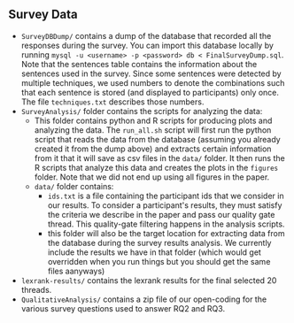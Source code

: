 ## Survey Data

* `SurveyDBDump/` contains a dump of the database that recorded all the responses during the survey. You can import this database locally by running `mysql -u <username> -p <password> db < FinalSurveyDump.sql`. Note that the sentences table contains the information about the sentences used in the survey. Since some sentences were detected by multiple techniques, we used numbers to denote the combinations such that each sentence is stored (and displayed to participants) only once. The file `techniques.txt` describes those numbers.
* `SurveyAnalysis/` folder contains the scripts for analyzing the data:
	* This folder contains python and R scripts for producing plots and analyzing the data. The `run_all.sh` script will first run the python script that reads the data from the database (assuming you already created it from the dump above) and extracts certain information from it that it will save as csv files in the `data/` folder. It then runs the R scripts that analyze this data and creates the plots in the `figures` folder. Note that we did not end up using all figures in the paper.
	* `data/` folder contains: 
		* `ids.txt` is a file containing the participant ids that we consider in our results. To consider a participant's results, they must satisfy the criteria we describe in the paper and pass our quality gate thread. This quality-gate filtering happens in the analysis scripts.
		* this folder will also be the target location for extracting data from the database during the survey results analysis. We currently include the results we have in that folder (which would get overridden when you run things but you should get the same files aanyways)	
* `lexrank-results/` contains the lexrank results for the final selected 20 threads.
* `QualitativeAnalysis/` contains a zip file of our open-coding for the various survey questions used to answer RQ2 and RQ3.
